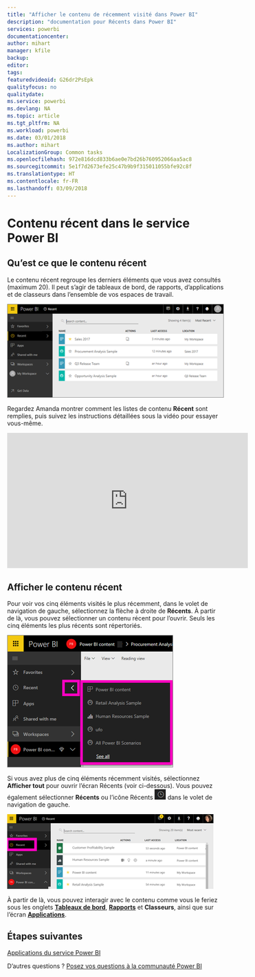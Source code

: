 ```yaml
---
title: "Afficher le contenu de récemment visité dans Power BI"
description: "documentation pour Récents dans Power BI"
services: powerbi
documentationcenter: 
author: mihart
manager: kfile
backup: 
editor: 
tags: 
featuredvideoid: G26dr2PsEpk
qualityfocus: no
qualitydate: 
ms.service: powerbi
ms.devlang: NA
ms.topic: article
ms.tgt_pltfrm: NA
ms.workload: powerbi
ms.date: 03/01/2018
ms.author: mihart
LocalizationGroup: Common tasks
ms.openlocfilehash: 972e816dcd833b6ae0e7bd26b760952066aa5ac8
ms.sourcegitcommit: 5e1f7d2673efe25c47b9b9f315011055bfe92c8f
ms.translationtype: HT
ms.contentlocale: fr-FR
ms.lasthandoff: 03/09/2018
---
```

# <a name="recent-content-in-power-bi-service"></a>Contenu **récent** dans le service Power BI


## <a name="what-is-recent-content"></a>Qu’est ce que le contenu récent
Le contenu récent regroupe les derniers éléments que vous avez consultés (maximum 20).  Il peut s’agir de tableaux de bord, de rapports, d’applications et de classeurs dans l’ensemble de vos espaces de travail.

![fenêtre Contenu récent](media/service-recent/power-bi-recent-screen.png)

Regardez Amanda montrer comment les listes de contenu **Récent** sont remplies, puis suivez les instructions détaillées sous la vidéo pour essayer vous-même.

<iframe width="560" height="315" src="https://www.youtube.com/embed/G26dr2PsEpk" frameborder="0" allowfullscreen></iframe>

## <a name="display-recent-content"></a>Afficher le contenu récent
Pour voir vos cinq éléments visités le plus récemment, dans le volet de navigation de gauche, sélectionnez la flèche à droite de **Récents**.  À partir de là, vous pouvez sélectionner un contenu récent pour l’ouvrir. Seuls les cinq éléments les plus récents sont répertoriés.

![menu volant Contenu récent](media/service-recent/power-bi-recent-flyout-new.png)

Si vous avez plus de cinq éléments récemment visités, sélectionnez **Afficher tout** pour ouvrir l’écran Récents (voir ci-dessous). Vous pouvez également sélectionner **Récents** ou l’icône Récents ![icône Récents](media/service-recent/power-bi-recent-icon.png) dans le volet de navigation de gauche.

![afficher tout le contenu récent](media/service-recent/power-bi-recent-list.png)

À partir de là, vous pouvez interagir avec le contenu comme vous le feriez sous les onglets [**Tableaux de bord**](service-dashboards.md), [**Rapports**](service-reports.md) et **Classeurs**, ainsi que sur l’écran [**Applications**](service-install-use-apps.md).

## <a name="next-steps"></a>Étapes suivantes
[Applications du service Power BI](service-install-use-apps.md)

D’autres questions ? [Posez vos questions à la communauté Power BI](http://community.powerbi.com/)

